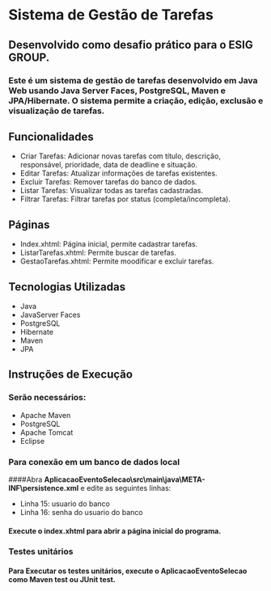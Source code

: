 
# Sistema de Gestão de Tarefas
## Desenvolvido como desafio prático para o ESIG GROUP.
### Este é um sistema de gestão de tarefas desenvolvido em Java Web usando Java Server Faces, PostgreSQL, Maven e JPA/Hibernate. O sistema permite a criação, edição, exclusão e visualização de tarefas.

## Funcionalidades
* Criar Tarefas: Adicionar novas tarefas com título, descrição, responsável, prioridade, data de deadline e situação.
* Editar Tarefas: Atualizar informações de tarefas existentes.
* Excluir Tarefas: Remover tarefas do banco de dados.
* Listar Tarefas: Visualizar todas as tarefas cadastradas.
* Filtrar Tarefas: Filtrar tarefas por status (completa/incompleta). 

## Páginas
* Index.xhtml: Página inicial, permite cadastrar tarefas.
* ListarTarefas.xhtml: Permite buscar de tarefas.
* GestaoTarefas.xhtml: Permite moodificar e excluir tarefas.

## Tecnologias Utilizadas
* Java
* JavaServer Faces
* PostgreSQL
* Hibernate
* Maven
* JPA

## Instruções de Execução
### Serão necessários:
* Apache Maven
* PostgreSQL
* Apache Tomcat
* Eclipse

### Para conexão em um banco de dados local
####Abra **AplicacaoEventoSelecao\\src\\main\\java\\META-INF\\persistence.xml** e edite as seguintes linhas:
* Linha 15: usuario do banco
* Linha 16: senha do usuario do banco
#### Execute o index.xhtml para abrir a página inicial do programa.

### Testes unitários
#### Para Executar os testes unitários, execute o AplicacaoEventoSelecao como Maven test ou JUnit test.

